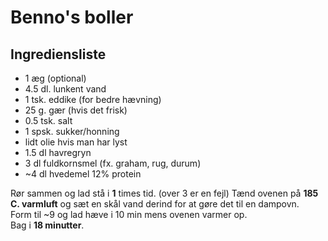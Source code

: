 # Benno's boller
## Ingrediensliste
- 1 æg (optional)
- 4.5 dl. lunkent vand
- 1 tsk. eddike (for bedre hævning)
- 25 g. gær (hvis det frisk)
- 0.5 tsk. salt
- 1 spsk. sukker/honning
- lidt olie hvis man har lyst
- 1.5 dl havregryn
- 3 dl fuldkornsmel (fx. graham, rug, durum)
- ~4 dl hvedemel 12% protein

Rør sammen og lad stå i **1** times tid. (over 3 er en fejl)
Tænd ovenen på **185 C. varmluft** og sæt en skål vand derind for at gøre det til en dampovn.  
Form til ~9 og lad hæve i 10 min mens ovenen varmer op.  
Bag i **18 minutter**.
